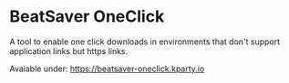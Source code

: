 # BeatSaver OneClick

A tool to enable one click downloads in environments that don't support application links but https links.

Avaiable under: https://beatsaver-oneclick.kparty.io
